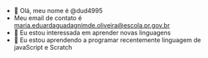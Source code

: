 - 👋 Olá, meu nome é @dud4995
- Meu email de contato é maria.eduardaguadagnimde.oliveira@escola.pr.gov.br
- 👀 Eu estou interessada em aprender novas linguagens
- 🌱 Eu estou aprendendo a programar recentemente linguagem de javaScript e Scratch


<!---
dud4995/dud4995 is a ✨ special ✨ repository because its `README.md` (this file) appears on your GitHub profile.
You can click the Preview link to take a look at your changes.
--->
